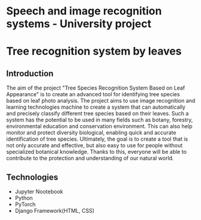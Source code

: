 # Speech and image recognition systems - University project
# Tree recognition system by leaves

## Introduction

The aim of the project "Tree Species Recognition System Based on Leaf Appearance"
is to create an advanced tool for identifying tree species based on
leaf photo analysis.
The project aims to use image recognition and learning technologies
machine to create a system that can automatically and precisely classify
different tree species based on their leaves. Such a system has the potential to be used in
many fields such as botany, forestry, environmental education and conservation
environment. This can also help monitor and protect diversity
biological, enabling quick and accurate identification of tree species.
Ultimately, the goal is to create a tool that is not only accurate and effective,
but also easy to use for people without specialized botanical knowledge. Thanks to this,
everyone will be able to contribute to the protection and understanding of our natural world.


## Technologies
- Jupyter Nootebook
- Python
- PyTorch
- Django Framework(HTML, CSS)


